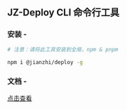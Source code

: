## JZ-Deploy CLI 命令行工具

### 安装 -

``` bash
# 注意：请将此工具安装到全局，npm & pnpm

npm i @jianzhi/deploy -g
```

### 文档 -

[点击查看](https://jz-tech.yuque.com/jz-tech/fe-cicd/bxygvb)
